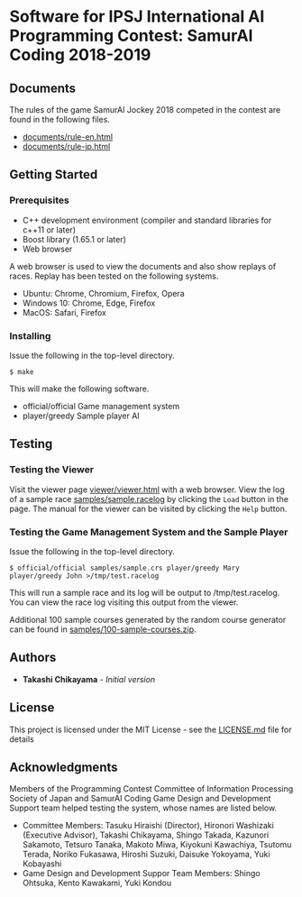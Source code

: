 # Software for IPSJ International AI Programming Contest: SamurAI Coding 2018-2019

## Documents

The rules of the game SamurAI Jockey 2018 competed in the contest are found in the following files.

* [documents/rule-en.html](documents/rule-en.html)
* [documents/rule-jp.html](documents/rule-jp.html)

## Getting Started
### Prerequisites

* C++ development environment (compiler and standard libraries for c++11 or later)
* Boost library (1.65.1 or later)
* Web browser

A web browser is used to view the documents and also show replays of races.  Replay has been tested on the following systems.

* Ubuntu: Chrome, Chromium, Firefox, Opera
* Windows 10: Chrome, Edge, Firefox
* MacOS: Safari, Firefox

### Installing

Issue the following in the top-level directory.
```
$ make
```
This will make the following software.
* official/official
   Game management system
* player/greedy
   Sample player AI

## Testing

### Testing the Viewer

Visit the viewer page [viewer/viewer.html](viewer/viewer.html) with a web browser.
View the log of a sample race [samples/sample.racelog](samples/racelog) by clicking the `Load` button in the page.
The manual for the viewer can be visited by clicking the `Help` button.

### Testing the Game Management System and the Sample Player

Issue the following in the top-level directory.
```
$ official/official samples/sample.crs player/greedy Mary player/greedy John >/tmp/test.racelog
```
This will run a sample race and its log will be output to /tmp/test.racelog.
You can view the race log visiting this output from the viewer.

Additional 100 sample courses generated by the random course
generator can be found in
[samples/100-sample-courses.zip](samples/100-sample-courses.zip).

## Authors

* **Takashi Chikayama** - *Initial version*

## License

This project is licensed under the MIT License - see the [LICENSE.md](LICENSE.md) file for details

## Acknowledgments

Members of the Programming Contest Committee of Information Processing Society of Japan and SamurAI Coding Game Design and Development Support team helped testing the system, whose names are listed below.

* Committee Members: 
Tasuku Hiraishi (Director), Hironori Washizaki (Executive Advisor), Takashi Chikayama, Shingo Takada, Kazunori Sakamoto, Tetsuro Tanaka, Makoto Miwa, Kiyokuni Kawachiya, Tsutomu Terada, Noriko Fukasawa, Hiroshi Suzuki, Daisuke Yokoyama, Yuki Kobayashi
* Game Design and Development Suppor Team Members: Shingo Ohtsuka, Kento Kawakami, Yuki Kondou

